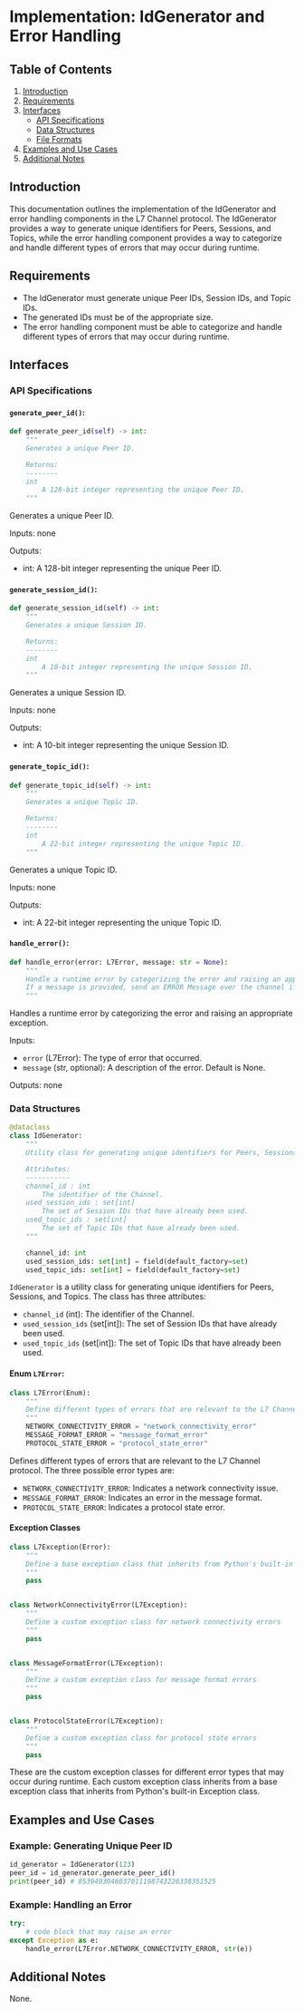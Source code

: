 # Implementation: IdGenerator and Error Handling

## Table of Contents
1. [Introduction](#introduction)
2. [Requirements](#requirements)
3. [Interfaces](#interfaces)
   - [API Specifications](#api-specifications)
   - [Data Structures](#data-structures)
   - [File Formats](#file-formats)
4. [Examples and Use Cases](#examples-and-use-cases)
5. [Additional Notes](#additional-notes)

## Introduction
This documentation outlines the implementation of the IdGenerator and error handling components in the L7 Channel protocol. The IdGenerator provides a way to generate unique identifiers for Peers, Sessions, and Topics, while the error handling component provides a way to categorize and handle different types of errors that may occur during runtime.

## Requirements
- The IdGenerator must generate unique Peer IDs, Session IDs, and Topic IDs.
- The generated IDs must be of the appropriate size.
- The error handling component must be able to categorize and handle different types of errors that may occur during runtime.

## Interfaces

### API Specifications

#### `generate_peer_id()`:
```python
def generate_peer_id(self) -> int:
    """
    Generates a unique Peer ID.

    Returns:
    --------
    int
        A 128-bit integer representing the unique Peer ID.
    """
```

Generates a unique Peer ID.

Inputs: none

Outputs:
- int: A 128-bit integer representing the unique Peer ID.

#### `generate_session_id()`:
```python
def generate_session_id(self) -> int:
    """
    Generates a unique Session ID.

    Returns:
    --------
    int
        A 10-bit integer representing the unique Session ID.
    """
```

Generates a unique Session ID.

Inputs: none

Outputs:
- int: A 10-bit integer representing the unique Session ID.

#### `generate_topic_id()`:
```python
def generate_topic_id(self) -> int:
    """
    Generates a unique Topic ID.

    Returns:
    --------
    int
        A 22-bit integer representing the unique Topic ID.
    """
```

Generates a unique Topic ID.

Inputs: none

Outputs:
- int: A 22-bit integer representing the unique Topic ID.


#### `handle_error()`:
```python
def handle_error(error: L7Error, message: str = None):
    """
    Handle a runtime error by categorizing the error and raising an appropriate exception.
    If a message is provided, send an ERROR Message over the channel if possible.
    """
```

Handles a runtime error by categorizing the error and raising an appropriate exception.

Inputs:
- `error` (L7Error): The type of error that occurred.
- `message` (str, optional): A description of the error. Default is None.

Outputs: none


### Data Structures
```python
@dataclass
class IdGenerator:
    """
    Utility class for generating unique identifiers for Peers, Sessions, and Topics.

    Attributes:
    -----------
    channel_id : int
        The identifier of the Channel.
    used_session_ids : set[int]
        The set of Session IDs that have already been used.
    used_topic_ids : set[int]
        The set of Topic IDs that have already been used.
    """

    channel_id: int
    used_session_ids: set[int] = field(default_factory=set)
    used_topic_ids: set[int] = field(default_factory=set)
```
`IdGenerator` is a utility class for generating unique identifiers for Peers, Sessions, and Topics. The class has three attributes:
- `channel_id` (int): The identifier of the Channel.
- `used_session_ids` (set[int]): The set of Session IDs that have already been used.
- `used_topic_ids` (set[int]): The set of Topic IDs that have already been used.


#### Enum `L7Error`:
```python
class L7Error(Enum):
    """
    Define different types of errors that are relevant to the L7 Channel protocol
    """
    NETWORK_CONNECTIVITY_ERROR = "network_connectivity_error"
    MESSAGE_FORMAT_ERROR = "message_format_error"
    PROTOCOL_STATE_ERROR = "protocol_state_error"
```

Defines different types of errors that are relevant to the L7 Channel protocol. The three possible error types are:
- `NETWORK_CONNECTIVITY_ERROR`: Indicates a network connectivity issue.
- `MESSAGE_FORMAT_ERROR`: Indicates an error in the message format.
- `PROTOCOL_STATE_ERROR`: Indicates a protocol state error.

#### Exception Classes
```python
class L7Exception(Error):
    """
    Define a base exception class that inherits from Python's built-in Exception class
    """
    pass


class NetworkConnectivityError(L7Exception):
    """
    Define a custom exception class for network connectivity errors
    """
    pass


class MessageFormatError(L7Exception):
    """
    Define a custom exception class for message format errors
    """
    pass


class ProtocolStateError(L7Exception):
    """
    Define a custom exception class for protocol state errors
    """
    pass
```

These are the custom exception classes for different error types that may occur during runtime. Each custom exception class inherits from a base exception class that inherits from Python's built-in Exception class.


## Examples and Use Cases

### Example: Generating Unique Peer ID
```python
id_generator = IdGenerator(123)
peer_id = id_generator.generate_peer_id()
print(peer_id) # 8539493046037011198743226338351525
```

### Example: Handling an Error
```python
try:
    # code block that may raise an error
except Exception as e:
    handle_error(L7Error.NETWORK_CONNECTIVITY_ERROR, str(e))
```

## Additional Notes
None.